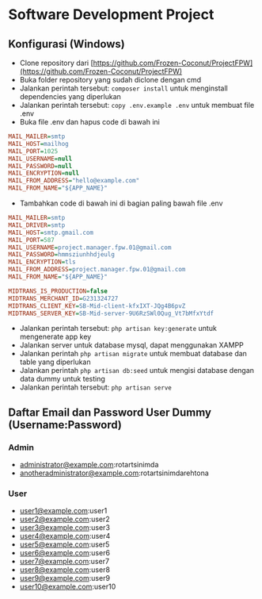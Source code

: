 # Software Development Project

## Konfigurasi (Windows)
- Clone repository dari [https://github.com/Frozen-Coconut/ProjectFPW](https://github.com/Frozen-Coconut/ProjectFPW)
- Buka folder repository yang sudah diclone dengan cmd
- Jalankan perintah tersebut: `composer install` untuk menginstall dependencies yang diperlukan
- Jalankan perintah tersebut: `copy .env.example .env` untuk membuat file .env
- Buka file .env dan hapus code di bawah ini
```ini
MAIL_MAILER=smtp
MAIL_HOST=mailhog
MAIL_PORT=1025
MAIL_USERNAME=null
MAIL_PASSWORD=null
MAIL_ENCRYPTION=null
MAIL_FROM_ADDRESS="hello@example.com"
MAIL_FROM_NAME="${APP_NAME}"
```
- Tambahkan code di bawah ini di bagian paling bawah file .env
```ini
MAIL_MAILER=smtp
MAIL_DRIVER=smtp
MAIL_HOST=smtp.gmail.com
MAIL_PORT=587
MAIL_USERNAME=project.manager.fpw.01@gmail.com
MAIL_PASSWORD=hmmsziunhhdjeulg
MAIL_ENCRYPTION=tls
MAIL_FROM_ADDRESS=project.manager.fpw.01@gmail.com
MAIL_FROM_NAME="${APP_NAME}"

MIDTRANS_IS_PRODUCTION=false
MIDTRANS_MERCHANT_ID=G231324727
MIDTRANS_CLIENT_KEY=SB-Mid-client-kfxIXT-JQg4B6pvZ
MIDTRANS_SERVER_KEY=SB-Mid-server-9U6RzSWl0Qug_Vt7bMfxYtdf
```
- Jalankan perintah tersebut: `php artisan key:generate` untuk mengenerate app key
- Jalankan server untuk database mysql, dapat menggunakan XAMPP
- Jalankan perintah `php artisan migrate` untuk membuat database dan table yang diperlukan
- Jalankan perintah `php artisan db:seed` untuk mengisi database dengan data dummy untuk testing
- Jalankan perintah tersebut: `php artisan serve`

## Daftar Email dan Password User Dummy (Username:Password)
### Admin
- administrator@example.com:rotartsinimda
- anotheradministrator@example.com:rotartsinimdarehtona
### User
- user1@example.com:user1
- user2@example.com:user2
- user3@example.com:user3
- user4@example.com:user4
- user5@example.com:user5
- user6@example.com:user6
- user7@example.com:user7
- user8@example.com:user8
- user9@example.com:user9
- user10@example.com:user10
